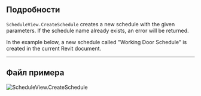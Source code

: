 ## Подробности
`ScheduleView.CreateSchedule` creates a new schedule with the given parameters. If the schedule name already exists, an error will be returned.

In the example below, a new schedule called "Working Door Schedule" is created in the current Revit document.
___
## Файл примера

![ScheduleView.CreateSchedule](./Revit.Elements.Views.ScheduleView.CreateSchedule_img.jpg)

